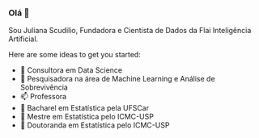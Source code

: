 ### Olá 👋

Sou Juliana Scudilio, Fundadora e Cientista de Dados da Flai Inteligência Artificial.

Here are some ideas to get you started:

- 🤔 Consultora em Data Science
- 💬 Pesquisadora na área de Machine Learning e Análise de Sobrevivência
- 📫 Professora
- 🔭 Bacharel em Estatística pela UFSCar
- 🌱 Mestre em Estatística pelo ICMC-USP
- 👯 Doutoranda em Estatística pelo ICMC-USP


